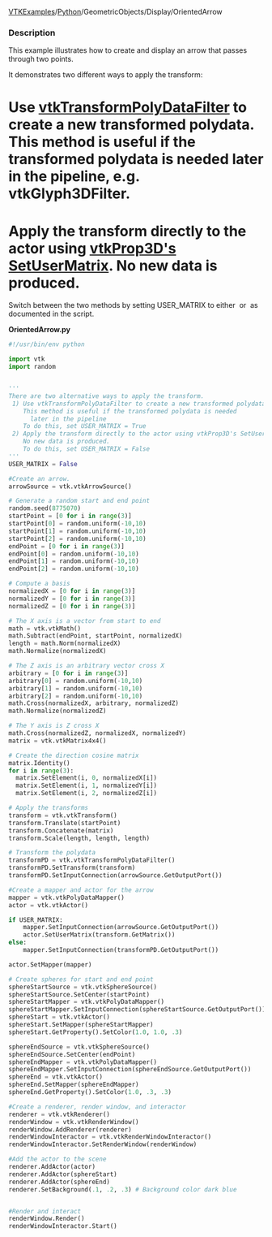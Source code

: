 [VTKExamples](/index/)/[Python](/Python)/GeometricObjects/Display/OrientedArrow

### Description
This example illustrates how to create and display an arrow that passes through two points.

It demonstrates two different ways to apply the transform:
# Use [vtkTransformPolyDataFilter](http://www.vtk.org/doc/nightly/html/classvtkTransformPolyDataFilter.html) to create a new transformed polydata. This method is useful if the transformed polydata is needed later in the pipeline, e.g. vtkGlyph3DFilter.
# Apply the transform directly to the actor using [vtkProp3D's SetUserMatrix](http://www.vtk.org/doc/nightly/html/classvtkProp3D.html#a950378fc70405a58bd998c00f84a39a3). No new data is produced.

Switch between the two methods by setting USER_MATRIX to either <math>True</math> or <math>False</math> as documented in the script.

**OrientedArrow.py**
```python
#!/usr/bin/env python

import vtk
import random


'''
There are two alternative ways to apply the transform.
 1) Use vtkTransformPolyDataFilter to create a new transformed polydata. 
    This method is useful if the transformed polydata is needed
      later in the pipeline
    To do this, set USER_MATRIX = True
 2) Apply the transform directly to the actor using vtkProp3D's SetUserMatrix. 
    No new data is produced.
    To do this, set USER_MATRIX = False
'''
USER_MATRIX = False

#Create an arrow.
arrowSource = vtk.vtkArrowSource()

# Generate a random start and end point
random.seed(8775070)
startPoint = [0 for i in range(3)]
startPoint[0] = random.uniform(-10,10)
startPoint[1] = random.uniform(-10,10)
startPoint[2] = random.uniform(-10,10)
endPoint = [0 for i in range(3)]
endPoint[0] = random.uniform(-10,10)
endPoint[1] = random.uniform(-10,10)
endPoint[2] = random.uniform(-10,10)

# Compute a basis
normalizedX = [0 for i in range(3)]
normalizedY = [0 for i in range(3)]
normalizedZ = [0 for i in range(3)]

# The X axis is a vector from start to end
math = vtk.vtkMath()
math.Subtract(endPoint, startPoint, normalizedX)
length = math.Norm(normalizedX)
math.Normalize(normalizedX)

# The Z axis is an arbitrary vector cross X
arbitrary = [0 for i in range(3)]
arbitrary[0] = random.uniform(-10,10)
arbitrary[1] = random.uniform(-10,10)
arbitrary[2] = random.uniform(-10,10)
math.Cross(normalizedX, arbitrary, normalizedZ)
math.Normalize(normalizedZ)

# The Y axis is Z cross X
math.Cross(normalizedZ, normalizedX, normalizedY)
matrix = vtk.vtkMatrix4x4()

# Create the direction cosine matrix
matrix.Identity()
for i in range(3):
  matrix.SetElement(i, 0, normalizedX[i])
  matrix.SetElement(i, 1, normalizedY[i])
  matrix.SetElement(i, 2, normalizedZ[i])

# Apply the transforms
transform = vtk.vtkTransform()
transform.Translate(startPoint)
transform.Concatenate(matrix)
transform.Scale(length, length, length)

# Transform the polydata
transformPD = vtk.vtkTransformPolyDataFilter()
transformPD.SetTransform(transform)
transformPD.SetInputConnection(arrowSource.GetOutputPort())

#Create a mapper and actor for the arrow
mapper = vtk.vtkPolyDataMapper()
actor = vtk.vtkActor()

if USER_MATRIX:
    mapper.SetInputConnection(arrowSource.GetOutputPort())
    actor.SetUserMatrix(transform.GetMatrix())
else:
    mapper.SetInputConnection(transformPD.GetOutputPort())

actor.SetMapper(mapper)

# Create spheres for start and end point
sphereStartSource = vtk.vtkSphereSource()
sphereStartSource.SetCenter(startPoint)
sphereStartMapper = vtk.vtkPolyDataMapper()
sphereStartMapper.SetInputConnection(sphereStartSource.GetOutputPort())
sphereStart = vtk.vtkActor()
sphereStart.SetMapper(sphereStartMapper)
sphereStart.GetProperty().SetColor(1.0, 1.0, .3)

sphereEndSource = vtk.vtkSphereSource()
sphereEndSource.SetCenter(endPoint)
sphereEndMapper = vtk.vtkPolyDataMapper()
sphereEndMapper.SetInputConnection(sphereEndSource.GetOutputPort())
sphereEnd = vtk.vtkActor()
sphereEnd.SetMapper(sphereEndMapper)
sphereEnd.GetProperty().SetColor(1.0, .3, .3)

#Create a renderer, render window, and interactor
renderer = vtk.vtkRenderer()
renderWindow = vtk.vtkRenderWindow()
renderWindow.AddRenderer(renderer)
renderWindowInteractor = vtk.vtkRenderWindowInteractor()
renderWindowInteractor.SetRenderWindow(renderWindow)

#Add the actor to the scene
renderer.AddActor(actor)
renderer.AddActor(sphereStart)
renderer.AddActor(sphereEnd)
renderer.SetBackground(.1, .2, .3) # Background color dark blue


#Render and interact
renderWindow.Render()
renderWindowInteractor.Start()
```
